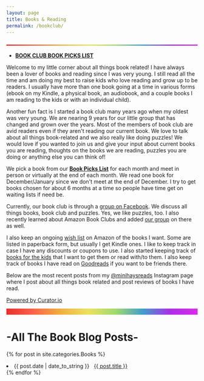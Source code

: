 ```yaml
---
layout: page
title: Books & Reading
permalink: /bookclub/
---
```

![rainbow](/images/BrightSkinnyRainbow.png)
- **[BOOK CLUB BOOK PICKS LIST](/bookclub/booksread/)** 

Welcome to my little corner about all things book related! I have always been a lover of books and reading since I was very young. I still read all the time and am doing my best to raise kids who love reading and grow up to be readers. I usually have more than one book going at a time in various forms (ebook on my Kindle, a physical book, an audiobook, and a couple books I am reading to the kids or with an individual child). 

Another fun fact is I started a book club many years ago when my oldest was very young. We are nearing 9 years for our little group that has changed and grown over the years. Most of the members of book club are avid readers even if they aren't reading our current book. We love to talk about all things book-related and we also really like doing puzzles! We would love if you wanted to join us and give your input about current books you are reading, thoughts on the books we are reading, puzzles you are doing or anything else you can think of!

We pick a book from our **[Book Picks List](/bookclub/booksread/)** for each month and meet in person or virtually at the end of each month. We read one book for December/January since we don't meet at the end of December. I try to get books chosen for about 6 months at a time so people have time get on waiting lists if need be. 

Currently, our book club is through a [group on Facebook](http://facebook.com/groups/bookwormsandpuzzlepiecers/). We discuss all things books, book club and puzzles. Yes, we like puzzles, too. I also recently learned about Amazon Book Clubs and added [our group](https://www.amazon.com/amazonbookclubs/detail/amzn1.club.bookclub.28ba7cf3-de83-fac6-efe0-4252034d9917?) on there as well. 

I also keep an ongoing [wish list](https://www.amazon.com/hz/wishlist/ls/BX6IO38STJYM?ref_=wl_share) on Amazon of the books I want. Some are listed in paperback form, but usually I get Kindle ones. I like to keep track in case I have any discounts or coupons to use. I also started keeping track of [books for the kids](https://www.amazon.com/hz/wishlist/ls/EY284C689ZRR?ref_=wl_share) that I want to get them or read with/to them. I also keep track of books I have read on [Goodreads](https://www.goodreads.com/user/show/2648038-andi) if you want to be friends there.

Below are the most recent posts from my [@minihaysreads](http://instagram.com/minihaysreads/) Instagram page where I post about all things book related and post reviews of books I have read.

<div id="curator-feed-minihaysreads-layout"><a href="https://curator.io" target="_blank" class="crt-logo crt-tag">Powered by Curator.io</a></div>
<!-- The Javascript can be moved to the end of the html page before the </body> tag -->
<script type="text/javascript">
/* curator-feed-minihaysreads-layout */
(function(){
var i, e, d = document, s = "script";i = d.createElement("script");i.async = 1;
i.src = "https://cdn.curator.io/published/ee27246f-6d85-46ff-839c-4d53c248e1e5.js";
e = d.getElementsByTagName(s)[0];e.parentNode.insertBefore(i, e);
})();
</script>

![header](/images/BrightSkinnyRainbowHeader.png)

# -All The Book Blog Posts-
{% for post in site.categories.Books %}
 <li><span>{{ post.date | date_to_string }}</span> &nbsp; <a href="{{ post.url }}">{{ post.title }}</a></li>
{% endfor %}